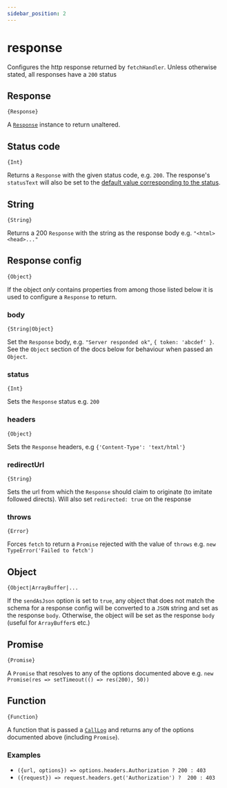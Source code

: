```yaml
---
sidebar_position: 2
---
```


# response

Configures the http response returned by `fetchHandler`. Unless otherwise stated, all responses have a `200` status

## Response

`{Response}`

A [`Response`](https://developer.mozilla.org/en-US/docs/Web/API/Response/Response) instance to return unaltered.

## Status code

`{Int}`

Returns a `Response` with the given status code, e.g. `200`. The response's `statusText` will also be set to the [default value corresponding to the status](https://fetch.spec.whatwg.org/#dom-response-statustext).

## String

`{String}`

Returns a 200 `Response` with the string as the response body e.g. `"<html><head>..."`

## Response config

`{Object}`

If the object _only_ contains properties from among those listed below it is used to configure a `Response` to return.

### body

`{String|Object}`

Set the `Response` body, e.g. `"Server responded ok"`, `{ token: 'abcdef' }`. See the `Object` section of the docs below for behaviour when passed an `Object`.

### status

`{Int}`

Sets the `Response` status e.g. `200`

### headers

`{Object}`

Sets the `Response` headers, e.g `{'Content-Type': 'text/html'}`

### redirectUrl

`{String}`

Sets the url from which the `Response` should claim to originate (to imitate followed directs). Will also set `redirected: true` on the response

### throws

`{Error}`

Forces `fetch` to return a `Promise` rejected with the value of `throws` e.g. `new TypeError('Failed to fetch')`

## Object

`{Object|ArrayBuffer|...`

If the `sendAsJson` option is set to `true`, any object that does not match the schema for a response config will be converted to a `JSON` string and set as the response `body`. Otherwise, the object will be set as the response `body` (useful for `ArrayBuffer`s etc.)

## Promise

`{Promise}`

A `Promise` that resolves to any of the options documented above e.g. `new Promise(res => setTimeout(() => res(200), 50))`

## Function

`{Function}`

A function that is passed a [`CallLog`](/fetch-mock/docs/@fetch-mock/core/CallHistory#calllog-schema) and returns any of the options documented above (including `Promise`).

### Examples

- `({url, options}) => options.headers.Authorization ? 200 : 403`
- `({request}) => request.headers.get('Authorization') ?  200 : 403`
